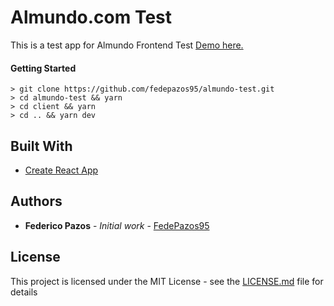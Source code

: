 # Almundo.com Test

This is a test app for Almundo Frontend Test 
[Demo here.](https://almundo-test-fp95.herokuapp.com/)

#### Getting Started
```
> git clone https://github.com/fedepazos95/almundo-test.git
> cd almundo-test && yarn
> cd client && yarn
> cd .. && yarn dev
```

## Built With

* [Create React App](https://github.com/facebook/create-react-app)

## Authors

* **Federico Pazos** - *Initial work* - [FedePazos95](https://github.com/fedepazos95)

## License

This project is licensed under the MIT License - see the [LICENSE.md](LICENSE.md) file for details